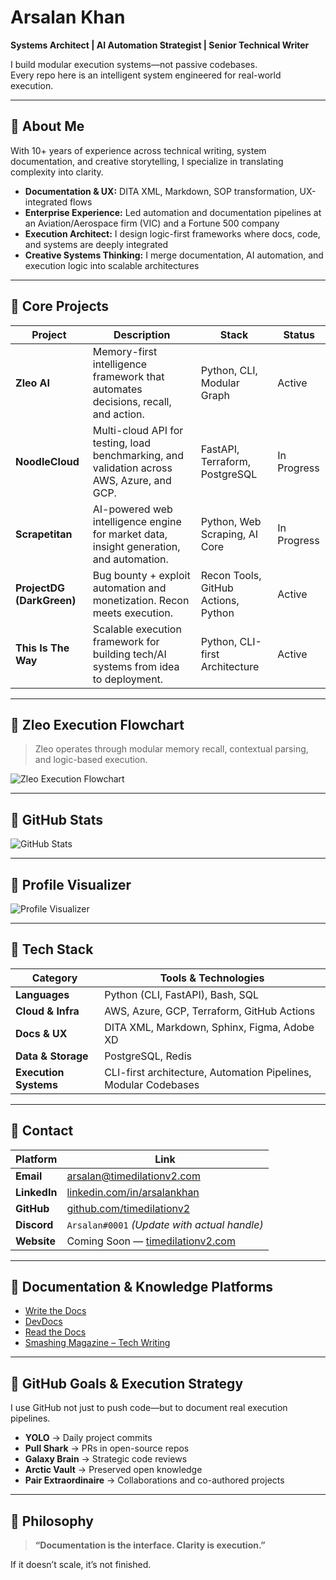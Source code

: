 # Arsalan Khan

**Systems Architect | AI Automation Strategist | Senior Technical Writer**

I build modular execution systems—not passive codebases.  
Every repo here is an intelligent system engineered for real-world execution.

---

## 🔹 About Me

With 10+ years of experience across technical writing, system documentation, and creative storytelling, I specialize in translating complexity into clarity.

- **Documentation & UX:** DITA XML, Markdown, SOP transformation, UX-integrated flows  
- **Enterprise Experience:** Led automation and documentation pipelines at an Aviation/Aerospace firm (VIC) and a Fortune 500 company  
- **Execution Architect:** I design logic-first frameworks where docs, code, and systems are deeply integrated  
- **Creative Systems Thinking:** I merge documentation, AI automation, and execution logic into scalable architectures

---

## 🔹 Core Projects

| Project                  | Description                                                                 | Stack                                      | Status       |
|--------------------------|-----------------------------------------------------------------------------|--------------------------------------------|--------------|
| **Zleo AI**              | Memory-first intelligence framework that automates decisions, recall, and action. | Python, CLI, Modular Graph                 | Active       |
| **NoodleCloud**          | Multi-cloud API for testing, load benchmarking, and validation across AWS, Azure, and GCP. | FastAPI, Terraform, PostgreSQL             | In Progress  |
| **Scrapetitan**          | AI-powered web intelligence engine for market data, insight generation, and automation. | Python, Web Scraping, AI Core              | In Progress  |
| **ProjectDG (DarkGreen)**| Bug bounty + exploit automation and monetization. Recon meets execution.         | Recon Tools, GitHub Actions, Python        | Active       |
| **This Is The Way**      | Scalable execution framework for building tech/AI systems from idea to deployment. | Python, CLI-first Architecture             | Active       |

---

## 🔹 Zleo Execution Flowchart

> Zleo operates through modular memory recall, contextual parsing, and logic-based execution.

![Zleo Execution Flowchart](./images/zleo_execution_flowchart_v2.png)

---

## 🔹 GitHub Stats

![GitHub Stats](https://github-readme-stats.vercel.app/api?username=timedilationv2&show_icons=true&theme=dark&hide_border=true)

---

## 🔹 Profile Visualizer

![Profile Visualizer](https://github-profile-summary-cards.vercel.app/api/cards/profile-details?username=timedilationv2&theme=github_dark)

---

## 🔹 Tech Stack

| Category             | Tools & Technologies                                                                 |
|----------------------|----------------------------------------------------------------------------------------|
| **Languages**        | Python (CLI, FastAPI), Bash, SQL                                                      |
| **Cloud & Infra**    | AWS, Azure, GCP, Terraform, GitHub Actions                                            |
| **Docs & UX**        | DITA XML, Markdown, Sphinx, Figma, Adobe XD                                           |
| **Data & Storage**   | PostgreSQL, Redis                                                                     |
| **Execution Systems**| CLI-first architecture, Automation Pipelines, Modular Codebases                       |

---

## 🔹 Contact

| Platform    | Link |
|-------------|------|
| **Email**   | [arsalan@timedilationv2.com](mailto:arsalan@timedilationv2.com) |
| **LinkedIn**| [linkedin.com/in/arsalankhan](https://linkedin.com/in/arsalankhan) |
| **GitHub**  | [github.com/timedilationv2](https://github.com/timedilationv2) |
| **Discord** | `Arsalan#0001` *(Update with actual handle)* |
| **Website** | Coming Soon — [timedilationv2.com](https://timedilationv2.com) |

---

## 🔹 Documentation & Knowledge Platforms

- [Write the Docs](https://www.writethedocs.org/)
- [DevDocs](https://devdocs.io/)
- [Read the Docs](https://readthedocs.org/)
- [Smashing Magazine – Tech Writing](https://www.smashingmagazine.com/category/writing/)

---

## 🔹 GitHub Goals & Execution Strategy

I use GitHub not just to push code—but to document real execution pipelines.

- **YOLO** → Daily project commits  
- **Pull Shark** → PRs in open-source repos  
- **Galaxy Brain** → Strategic code reviews  
- **Arctic Vault** → Preserved open knowledge  
- **Pair Extraordinaire** → Collaborations and co-authored projects  

---

## 🔹 Philosophy

> **“Documentation is the interface. Clarity is execution.”**

If it doesn’t scale, it’s not finished.
